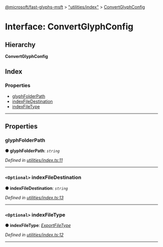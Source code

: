 [@microsoft/fast-glyphs-msft](../README.md) > ["utilities/index"](../modules/_utilities_index_.md) > [ConvertGlyphConfig](../interfaces/_utilities_index_.convertglyphconfig.md)

# Interface: ConvertGlyphConfig

## Hierarchy

**ConvertGlyphConfig**

## Index

### Properties

* [glyphFolderPath](_utilities_index_.convertglyphconfig.md#glyphfolderpath)
* [indexFileDestination](_utilities_index_.convertglyphconfig.md#indexfiledestination)
* [indexFileType](_utilities_index_.convertglyphconfig.md#indexfiletype)

---

## Properties

<a id="glyphfolderpath"></a>

###  glyphFolderPath

**● glyphFolderPath**: *`string`*

*Defined in [utilities/index.ts:11](https://github.com/Microsoft/fast-dna/blob/164dd3ca/packages/fast-glyphs-msft/utilities/index.ts#L11)*

___
<a id="indexfiledestination"></a>

### `<Optional>` indexFileDestination

**● indexFileDestination**: *`string`*

*Defined in [utilities/index.ts:13](https://github.com/Microsoft/fast-dna/blob/164dd3ca/packages/fast-glyphs-msft/utilities/index.ts#L13)*

___
<a id="indexfiletype"></a>

### `<Optional>` indexFileType

**● indexFileType**: *[ExportFileType](../modules/_utilities_index_.md#exportfiletype)*

*Defined in [utilities/index.ts:12](https://github.com/Microsoft/fast-dna/blob/164dd3ca/packages/fast-glyphs-msft/utilities/index.ts#L12)*

___

